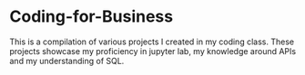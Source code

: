 # Coding-for-Business
This is a compilation of various projects I created in my coding class. These projects showcase my proficiency in jupyter lab, my knowledge around APIs and my understanding of SQL.
